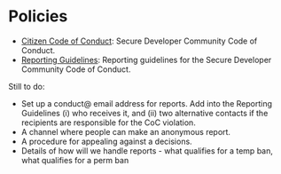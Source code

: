 Policies
========

* [Citizen Code of Conduct](citizen_code_of_conduct.md): Secure Developer Community Code of Conduct.
* [Reporting Guidelines](reporting_guidelines.md): Reporting guidelines for the Secure Developer Community Code of Conduct.

Still to do:
* Set up a conduct@ email address for reports. Add into the Reporting Guidelines (i) who receives it, and (ii) two alternative contacts if the recipients are responsible for the CoC violation.
* A channel where people can make an anonymous report.
* A procedure for appealing against a decisions.
* Details of how will we handle reports - what qualifies for a temp ban, what qualifies for a perm ban
